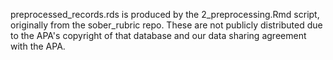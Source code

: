 preprocessed_records.rds is produced by the 2_preprocessing.Rmd script, originally from the sober_rubric repo. These are not publicly distributed due to the APA's copyright of that database and our data sharing agreement with the APA. 
